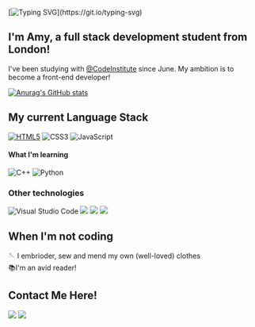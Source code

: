 [![Typing SVG](https://readme-typing-svg.herokuapp.com?font=Paprika&size=50&pause=100&color=55904F&center=true&vCenter=true&width=1000&height=70&lines=Hello+World!)](https://git.io/typing-svg)
## I'm Amy, a full stack development student from London!

I've been studying with [@CodeInstitute](https://codeinstitute.net/) since June. My ambition is to become a front-end developer!

[![Anurag's GitHub stats](https://github-readme-stats.vercel.app/api?username=alcl2000&theme=vue&show_icons=true)](https://github.com/anuraghazra/github-readme-stats)

## My current Language Stack 

[![HTML5](https://img.shields.io/badge/html5-%23E34F26.svg?style=for-the-badge&logo=html5&logoColor=white)](https://img.shields.io/badge/HTML5-E34F26.svg?style=for-the-badge&logo=HTML5&logoColor=white)
![CSS3](https://img.shields.io/badge/css3-%231572B6.svg?style=for-the-badge&logo=css3&logoColor=white)
![JavaScript](https://img.shields.io/badge/javascript-%23323330.svg?style=for-the-badge&logo=javascript&logoColor=%23F7DF1E)<br>
#### What I'm learning<br>
![C++](https://img.shields.io/badge/c++-%2300599C.svg?style=for-the-badge&logo=c%2B%2B&logoColor=white)
![Python](https://img.shields.io/badge/python-3670A0?style=for-the-badge&logo=python&logoColor=ffdd54)

### Other technologies

![Visual Studio Code](https://img.shields.io/badge/Visual%20Studio%20Code-0078d7.svg?style=for-the-badge&logo=visual-studio-code&logoColor=white)
![](https://img.shields.io/badge/GitHub-181717.svg?style=for-the-badge&logo=GitHub&logoColor=white)
![](https://img.shields.io/badge/Gitpod-FFAE33.svg?style=for-the-badge&logo=Gitpod&logoColor=black)
![](https://img.shields.io/badge/Git-F05032.svg?style=for-the-badge&logo=Git&logoColor=white)
## When I'm not coding

🪡 I embrioder, sew and mend my own (well-loved) clothes<br> 
📚I'm an avid reader!<br>

## Contact Me Here!
[![](https://img.shields.io/badge/-LinkedIn-896752)](https://www.linkedin.com/in/amy-lewis-a6193419a/)
[![](https://img.shields.io/badge/-Slack-896752)](https://www.code-institute-room.slack.com/team/U03ENLZAT60)

